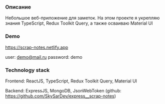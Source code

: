 ### **Описание**

Небольшое веб-приложение для заметок.
На этом проекте я укрепляю знания TypeScript, Redux Toolkit Query, а также осваиваю Material UI

### **Demo**
https://scrap-notes.netlify.app

user: demo@mail.ru password: demo

### **Technology stack**
Frontend: 
ReactJS, TypeScript, Redux Toolkit Query, Material UI

Backend:
ExpressJS, MongoDB, JsonWebToken (github: https://github.com/SkySarDev/express__scrap-notes)

